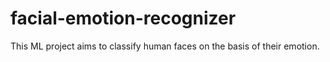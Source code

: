 # facial-emotion-recognizer

This ML project aims to classify human faces on the basis of their emotion. 
